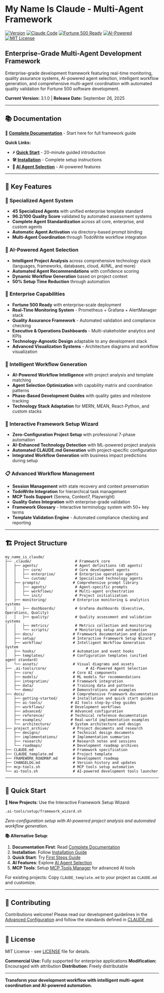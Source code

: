 # My Name Is Claude - Multi-Agent Framework

[![Version](https://img.shields.io/badge/Version-3.1.0-FF6B35?style=flat-square&logo=tag&logoColor=white)](CHANGELOG.md) [![Claude Code](https://img.shields.io/badge/Claude%20Code-Framework-FF6B35?style=flat-square&logo=anthropic&logoColor=white)](https://docs.anthropic.com/en/docs/claude-code) [![Fortune 500 Ready](https://img.shields.io/badge/Fortune%20500-Ready-00aa00?style=flat-square&logo=enterprise&logoColor=white)](#) [![AI-Powered](https://img.shields.io/badge/AI--Powered-Agent%20Selection-FF6B35?style=flat-square&logo=brain&logoColor=white)](docs/reference/ai-agent-selection.md) [![MIT License](https://img.shields.io/badge/License-MIT-00aaff?style=flat-square)](https://opensource.org/licenses/MIT)

## Enterprise-Grade Multi-Agent Development Framework

Enterprise-grade development framework featuring real-time monitoring, quality assurance systems, AI-powered agent selection, intelligent workflow generation, and comprehensive multi-agent coordination with automated quality validation for Fortune 500 software development.

**Current Version:** 3.1.0 | **Release Date:** September 26, 2025

---

## 📚 Documentation

**📖 [Complete Documentation](docs/README.md)** - Start here for full framework guide

**Quick Links:**
- **⚡ [Quick Start](docs/getting-started/first-steps.md)** - 20-minute guided introduction
- **🛠️ [Installation](docs/getting-started/framework-installation.md)** - Complete setup instructions
- **🧠 [AI Agent Selection](docs/reference/ai-agent-selection.md)** - AI-powered features

---

## 🚀 Key Features

### 🤖 Specialized Agent System
- **45 Specialized Agents** with unified enterprise template standard
- **96.2/100 Quality Score** validated by automated assessment systems
- **Complete Agent Standardization** across all core, enterprise, and custom agents
- **Automatic Agent Activation** via directory-based prompt binding
- **Multi-Agent Coordination** through TodoWrite workflow integration

### 🧠 AI-Powered Agent Selection
- **Intelligent Project Analysis** across comprehensive technology stack (languages, frameworks, databases, cloud, AI/ML, and more)
- **Automated Agent Recommendations** with confidence scoring
- **Dynamic Workflow Generation** based on project context
- **50% Setup Time Reduction** through automation

### 🏢 Enterprise Capabilities
- **Fortune 500 Ready** with enterprise-scale deployment
- **Real-Time Monitoring System** - Prometheus + Grafana + AlertManager stack
- **Quality Assurance Framework** - Automated validation and compliance checking
- **Executive & Operations Dashboards** - Multi-stakeholder analytics and KPIs
- **Technology-Agnostic Design** adaptable to any development stack
- **Advanced Visualization Systems** - Architecture diagrams and workflow visualization

### 🧠 Intelligent Workflow Generation
- **AI-Powered Workflow Intelligence** with project analysis and template matching
- **Agent Selection Optimization** with capability matrix and coordination patterns
- **Phase-Based Development Guides** with quality gates and milestone tracking
- **Technology Stack Adaptation** for MERN, MEAN, React-Python, and custom stacks

### 🧙 Interactive Framework Setup Wizard
- **Zero-Configuration Project Setup** with professional 7-phase automation
- **AI-Enhanced Technology Detection** with ML-powered project analysis
- **Automated CLAUDE.md Generation** with project-specific configuration
- **Integrated Workflow Generation** with business impact predictions during setup

### 📋 Advanced Workflow Management
- **Session Management** with state recovery and context preservation
- **TodoWrite Integration** for hierarchical task management
- **MCP Tools Support** (Serena, Context7, Playwright)
- **Quality Gates Integration** with enterprise-grade validation
- **Framework Glossary** - Interactive terminology system with 50+ key terms
- **Template Validation Engine** - Automated compliance checking and reporting

---

## 🏗️ Project Structure

```text
my_name_is_claude/
├── .claude/                    # Framework core
│   ├── agents/                 # Agent definitions (45 agents)
│   │   ├── core/               # Core development agents
│   │   ├── enterprise/         # Enterprise operation agents
│   │   └── custom/             # Specialized technology agents
│   ├── prompts/               # Comprehensive prompt library
│   │   ├── agents/             # Agent-specific prompts
│   │   ├── workflows/          # Multi-agent orchestration
│   │   └── init/               # Project initialization
│   ├── monitoring/            # Enterprise monitoring & analytics systems
│   │   ├── dashboards/         # Grafana dashboards (Executive, Operations, Quality)
│   │   ├── quality/            # Quality assessment and validation systems
│   │   ├── metrics/            # Metrics collection and monitoring
│   │   └── scripts/            # Monitoring setup and automation
│   ├── docs/                  # Framework documentation and glossary
│   ├── setup/                 # Interactive Framework Setup Wizard
│   ├── workflow/              # Intelligent Workflow Generation System
│   ├── hooks/                 # Automation and event hooks
│   ├── templates/             # Configuration templates (unified agent standard)
│   └── assets/                # Visual diagrams and assets
├── .ai-tools/core/                  # AI-Powered Agent Selection
│   ├── core/                  # Core AI components
│   ├── models/                # ML models for recommendations
│   ├── integration/           # Framework integration
│   ├── data/                  # Training data and patterns
│   └── demo/                  # Demonstrations and examples
├── docs/                      # Comprehensive framework documentation
│   ├── getting-started/       # Installation and quick start guides
│   ├── ai-tools/             # AI tools step-by-step guides
│   ├── workflows/            # Development workflows
│   ├── advanced/             # Advanced configuration
│   ├── reference/            # Technical reference documentation
│   ├── examples/             # Real-world implementation examples
│   └── architecture/         # System architecture and design
├── project_archive/           # Project documents and research
│   ├── designs/               # Technical design documents
│   ├── implementations/       # Implementation summaries
│   ├── research/              # Research notes and sessions
│   └── roadmaps/              # Development roadmap archives
├── CLAUDE.md                  # Framework specification
├── CLAUDE_template.md         # Project template
├── FRAMEWORK_ROADMAP.md       # Development roadmap
├── CHANGELOG.md               # Version history and updates
├── mcp-tools.sh               # MCP tools setup automation
└── ai-tools.sh                # AI-powered development tools launcher
```

---

## 🚀 Quick Start

**🧙 New Projects**: Use the Interactive Framework Setup Wizard:
```bash
.ai-tools/setup/framework_wizard.sh
```
*Zero-configuration setup with AI-powered project analysis and automated workflow generation.*

**📚 Alternative Setup**:
1. **Documentation First**: Read [Complete Documentation](docs/README.md)
2. **Installation**: Follow [Installation Guide](docs/getting-started/framework-installation.md)
3. **Quick Start**: Try [First Steps Guide](docs/getting-started/first-steps.md)
4. **AI Features**: Explore [AI Agent Selection](docs/reference/ai-agent-selection.md)
5. **MCP Tools**: Setup [MCP Tools Manager](docs/reference/mcp-tools-usage.md) for advanced AI tools

For existing projects: Copy `CLAUDE_template.md` to your project as `CLAUDE.md` and customize.

---

## 🤝 Contributing

Contributions welcome! Please read our development guidelines in the [Advanced Configuration](docs/advanced/) and follow the standards defined in [CLAUDE.md](CLAUDE.md).

---

## 📄 License

MIT License - see [LICENSE](LICENSE) file for details.

**Commercial Use:** Fully supported for enterprise applications
**Modification:** Encouraged with attribution
**Distribution:** Freely distributable

---

**Transform your development workflow with intelligent multi-agent coordination and AI-powered automation.**